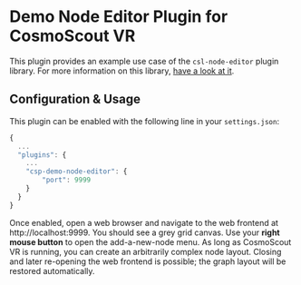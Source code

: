 <!-- 
SPDX-FileCopyrightText: German Aerospace Center (DLR) <cosmoscout@dlr.de>
SPDX-License-Identifier: CC-BY-4.0
 -->

# Demo Node Editor Plugin for CosmoScout VR

This plugin provides an example use case of the `csl-node-editor` plugin library.
For more information on this library, [have a look at it](../csl-node-editor/).


## Configuration & Usage

This plugin can be enabled with the following line in your `settings.json`:

```javascript
{
  ...
  "plugins": {
    ...
    "csp-demo-node-editor": {
        "port": 9999
    }
  }
}
```

Once enabled, open a web browser and navigate to the web frontend at http://localhost:9999. You should see a grey grid canvas. Use your **right mouse button** to open the add-a-new-node menu. As long as CosmoScout VR is running, you can create an arbitrarily complex node layout. Closing and later re-opening the web frontend is possible; the graph layout will be restored automatically.